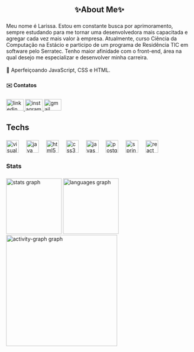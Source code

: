 <h2 align="center">✨About Me✨</h2>

###

<p align="left">Meu nome é Larissa. Estou em constante busca por aprimoramento, sempre estudando para me tornar uma desenvolvedora mais capacitada e agregar cada vez mais valor à empresa. Atualmente, curso Ciência da Computação na Estácio e participo de um programa de Residência TIC em software pelo Serratec. Tenho maior afinidade com o front-end, área na qual desejo me especializar e desenvolver minha carreira.<br><br>🍃 Aperfeiçoando JavaScript, CSS e HTML.</p>

###

<h4 align="left">✉️ Contatos</h4>

###

<div align="left">
  <a href="https://www.linkedin.com/in/larissa-anuncia%C3%A7%C3%A3o-teodoro-16265825a/" target="_blank">
    <img src="https://raw.githubusercontent.com/maurodesouza/profile-readme-generator/master/src/assets/icons/social/linkedin/default.svg" width="47" height="31" alt="linkedin logo"  />
  </a>
  <a href="https://www.instagram.com/teodoro_larii?igsh=MWJ4bmx1djZncGM3bQ==" target="_blank">
    <img src="https://raw.githubusercontent.com/maurodesouza/profile-readme-generator/master/src/assets/icons/social/instagram/default.svg" width="47" height="31" alt="instagram logo"  />
  </a>
  <a href="anunciacaoteodor@gmail.com" target="_blank">
    <img src="https://raw.githubusercontent.com/maurodesouza/profile-readme-generator/master/src/assets/icons/social/gmail/default.svg" width="47" height="31" alt="gmail logo"  />
  </a>
</div>

###

<h2 align="left">Techs</h2>

###

<div align="left">
  <img src="https://cdn.jsdelivr.net/gh/devicons/devicon/icons/visualstudio/visualstudio-plain.svg" height="34" alt="visualstudio logo"  />
  <img width="12" />
  <img src="https://cdn.jsdelivr.net/gh/devicons/devicon/icons/java/java-original.svg" height="34" alt="java logo"  />
  <img width="12" />
  <img src="https://cdn.jsdelivr.net/gh/devicons/devicon/icons/html5/html5-original.svg" height="34" alt="html5 logo"  />
  <img width="12" />
  <img src="https://cdn.jsdelivr.net/gh/devicons/devicon/icons/css3/css3-original.svg" height="34" alt="css3 logo"  />
  <img width="12" />
  <img src="https://cdn.jsdelivr.net/gh/devicons/devicon/icons/javascript/javascript-original.svg" height="34" alt="javascript logo"  />
  <img width="12" />
  <img src="https://cdn.jsdelivr.net/gh/devicons/devicon/icons/postgresql/postgresql-original.svg" height="34" alt="postgresql logo"  />
  <img width="12" />
  <img src="https://cdn.jsdelivr.net/gh/devicons/devicon/icons/spring/spring-original.svg" height="34" alt="spring logo"  />
  <img width="12" />
  <img src="https://cdn.jsdelivr.net/gh/devicons/devicon/icons/react/react-original.svg" height="34" alt="react logo"  />
</div>

###

<h3 align="left">Stats</h3>

###

<div align="left">
  <img src="https://github-readme-stats.vercel.app/api?username=lari-blip&hide_title=false&hide_rank=false&show_icons=true&include_all_commits=true&count_private=true&disable_animations=false&theme=moltack&locale=en&hide_border=false&order=1" height="150" alt="stats graph"  />
  <img src="https://github-readme-stats.vercel.app/api/top-langs?username=lari-blip&locale=en&hide_title=false&layout=compact&card_width=320&langs_count=5&theme=moltack&hide_border=false&order=2" height="150" alt="languages graph"  />
  <img src="https://github-readme-activity-graph.vercel.app/graph?username=lari-blip&radius=16&theme=tokyo-day&area=true&order=5" height="300" alt="activity-graph graph"  />
</div>

###
